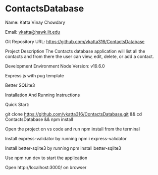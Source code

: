 # ContactsDatabase
Name: Katta Vinay Chowdary

Email: vkatta@hawk.iit.edu

Git Repository URL: https://github.com/vkatta316/ContactsDatabase

Project Description The Contacts database application will list all the contacts and from there the user can view, edit, delete, or add a contact.

Development Environment Node Version: v19.6.0

Express.js with pug template

Better SQLite3

Installation And Running Instructions

Quick Start:

git clone https://github.com/vkatta316/ContactsDatabase.git && cd ContactsDatabase && npm install

Open the project on vs code and run npm install from the terminal

Install express-validator by running npm i express-validator

Install better-sqlite3 by running npm install better-sqlite3

Use npm run dev to start the application

Open http://localhost:3000/ on browser

